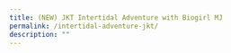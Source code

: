 ```yaml
---
title: (NEW) JKT Intertidal Adventure with Biogirl MJ
permalink: /intertidal-adventure-jkt/
description: ""
---
```

<!--
<b>This activity is a part of the Youth 4 Climate Festival. Find out more <a href="/youth4climate-festival-2023/">HERE</a></b>

![](/images/Tours/intertidal%20adventure%20with%20biogirl%20mj.png)

**Ever wonder what marine creatures we can find on our shores? Be a marine explorer for a day and discover the amazing biodiversity we have at our very own shores!**


**Date:** 9 July, 8:30 - 10:30 am | 21 July, 6:00 - 8:00am |22 July, 6:45 - 8:45am<br>
**Admission:** Free (registration required)<br>
**Venue:** Changi Beach<br>
**Organiser:** Just Keep Thinking (JKT) 

Ever wonder what marine creatures we can find on our shores? Join Biogirl MJ and be a marine intertidal explorer for a day! Get your cameras ready as we <b>spot, discover and take photos </b>of the amazing biodiversity we have right in our very own shores! At the same time, get to interact with Biogirl MJ as she shares <b>fascinating facts</b> and<b> intriguing stories</b> about the creatures that live amongst us! Get to learn how we can conserve and protect our marine wildlife as we collect the trash that we see along the way. 


<a href="https://www.eventbrite.sg/e/intertidal-adventure-with-biogirl-mj-tickets-160224338309" target="_blank" class="btn-link">
	<img src="/images/gogreensg_website-32.png">
</a>

<style>
	.btn-link {
		display: inline-block;
	}
	
	a.btn-link[target="_blank"]:after {
		display: none;
	}
	
	.btn-link > img {
		width: 100%;
	}
</style>
-->